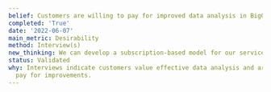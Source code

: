 ```yaml
---
belief: Customers are willing to pay for improved data analysis in BigQuery.
completed: 'True'
date: '2022-06-07'
main_metric: Desirability
method: Interview(s)
new_thinking: We can develop a subscription-based model for our service.
status: Validated
why: Interviews indicate customers value effective data analysis and are willing to
  pay for improvements.
---
```

